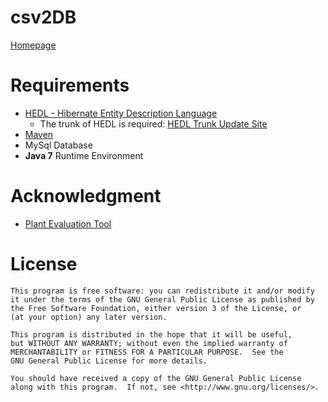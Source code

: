 csv2DB
======

[Homepage](http://peterspan.github.com/csv2DB/)

Requirements
============

* [HEDL - Hibernate Entity Description Language](http://www.hibernate-dsl.org/)
  * The trunk of HEDL is required: [HEDL Trunk Update Site](http://www.devboost.org/hedl/update_trunk)
* [Maven](http://maven.apache.org/)
* MySql Database
* **Java 7** Runtime Environment

Acknowledgment
==============

* [Plant Evaluation Tool](http://code.google.com/p/plant-evaluation/)

License
========

    This program is free software: you can redistribute it and/or modify
    it under the terms of the GNU General Public License as published by
    the Free Software Foundation, either version 3 of the License, or
    (at your option) any later version.

    This program is distributed in the hope that it will be useful,
    but WITHOUT ANY WARRANTY; without even the implied warranty of
    MERCHANTABILITY or FITNESS FOR A PARTICULAR PURPOSE.  See the
    GNU General Public License for more details.

    You should have received a copy of the GNU General Public License
    along with this program.  If not, see <http://www.gnu.org/licenses/>.
